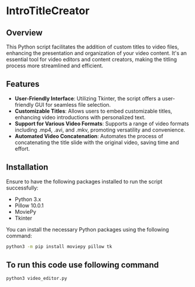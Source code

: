 # IntroTitleCreator

## Overview

This Python script facilitates the addition of custom titles to video files, enhancing the presentation and organization of your video content. It's an essential tool for video editors and content creators, making the titling process more streamlined and efficient.

## Features

- **User-Friendly Interface**: Utilizing Tkinter, the script offers a user-friendly GUI for seamless file selection.
- **Customizable Titles**: Allows users to embed customizable titles, enhancing video introductions with personalized text.
- **Support for Various Video Formats**: Supports a range of video formats including .mp4, .avi, and .mkv, promoting versatility and convenience.
- **Automated Video Concatenation**: Automates the process of concatenating the title slide with the original video, saving time and effort.

## Installation

Ensure to have the following packages installed to run the script successfully:

- Python 3.x
- Pillow 10.0.1
- MoviePy
- Tkinter

You can install the necessary Python packages using the following command:

```sh
python3 -m pip install moviepy pillow tk


```
## To run this code use following command

```sh
python3 video_editor.py
